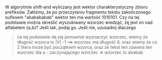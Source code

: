 W algorytmie shift-and wyliczany jest wektor charakterystyczny zbioru prefiksów. Załóżmy, że po przeczytaniu fragmentu tekstu zakończonego sufiksem "ababababab" wektor ten ma wartość 1010101. Czy na tej podstawie można określić wyszukiwany wzorzec wiedząć, żę jest on nad alfabetem {a,b}? Jeśli tak, podaj go. Jeśli nie, uzusadnij dlaczego

> na tej podstawie da się ponownie wyznaczyć wzorzec, wiemy że długość wzorca to |V| -1 ==> wzorzec ma długość 6, oraz wiemy że co 2 litera może być początkiem wzorca, oraz że tekst ten zawiera ten wzorzec dla a - zaczynającego wzorzec => wzorzec to ababab